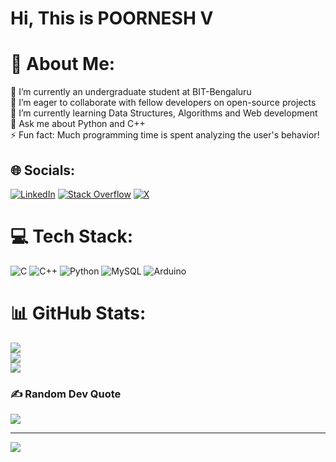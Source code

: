 # Hi, This is POORNESH V
# 💫 About Me:
🔭 I’m currently an undergraduate student at BIT-Bengaluru<br>🤝 I’m eager to collaborate with fellow developers on open-source projects <br>🌱 I’m currently learning Data Structures, Algorithms and Web development<br>💬 Ask me about Python and C++<br>⚡ Fun fact: Much programming time is spent analyzing the user's behavior!<br>


## 🌐 Socials:
[![LinkedIn](https://img.shields.io/badge/LinkedIn-%230077B5.svg?logo=linkedin&logoColor=white)](https://linkedin.com/in/poorneshv) [![Stack Overflow](https://img.shields.io/badge/-Stackoverflow-FE7A16?logo=stack-overflow&logoColor=white)](https://stackoverflow.com/users/25344647) [![X](https://img.shields.io/badge/X-black.svg?logo=X&logoColor=white)](https://x.com/PoorneshV2) 

# 💻 Tech Stack:
![C](https://img.shields.io/badge/c-%2300599C.svg?style=for-the-badge&logo=c&logoColor=white) ![C++](https://img.shields.io/badge/c++-%2300599C.svg?style=for-the-badge&logo=c%2B%2B&logoColor=white) ![Python](https://img.shields.io/badge/python-3670A0?style=for-the-badge&logo=python&logoColor=ffdd54) ![MySQL](https://img.shields.io/badge/mysql-4479A1.svg?style=for-the-badge&logo=mysql&logoColor=white) ![Arduino](https://img.shields.io/badge/-Arduino-00979D?style=for-the-badge&logo=Arduino&logoColor=white) 
# 📊 GitHub Stats:
![](https://github-readme-stats.vercel.app/api?username=POORNESH-V&theme=prussian&hide_border=false&include_all_commits=false&count_private=false)<br/>
![](https://github-readme-streak-stats.herokuapp.com/?user=POORNESH-V&theme=prussian&hide_border=false)<br/>
![](https://github-readme-stats.vercel.app/api/top-langs/?username=POORNESH-V&theme=prussian&hide_border=false&include_all_commits=false&count_private=false&layout=compact)

### ✍️ Random Dev Quote
![](https://quotes-github-readme.vercel.app/api?type=horizontal&theme=tokyonight)

---
[![](https://visitcount.itsvg.in/api?id=POORNESH-V&icon=2&color=1)](https://visitcount.itsvg.in)

<!-- Proudly created with GPRM ( https://gprm.itsvg.in ) -->
